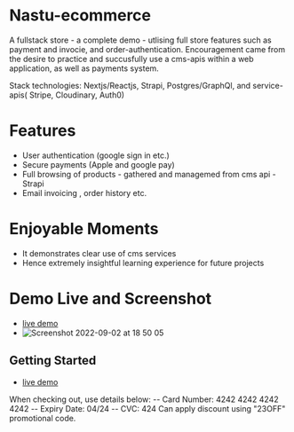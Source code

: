 # Nastu-ecommerce
A fullstack store - a complete demo - utlising full store features such as payment and invocie, and order-authentication.
Encouragement came from the desire to practice and succusfully use a cms-apis within a web application, as well as payments system.

Stack technologies: Nextjs/Reactjs, Strapi, Postgres/GraphQl, and service-apis( Stripe, Cloudinary, Auth0)

# Features
- User authentication (google sign in etc.)
- Secure payments (Apple and google pay)
- Full browsing of products - gathered and managemed from cms api - Strapi
- Email invoicing , order history etc.

# Enjoyable Moments
- It demonstrates clear use of cms services
- Hence extremely insightful learning experience for future projects

# Demo Live and Screenshot
- [live demo](e-commerce-six-coral.vercel.app)
- ![Screenshot 2022-09-02 at 18 50 05](https://user-images.githubusercontent.com/58271203/188209914-a7c5621d-95e2-4687-b73c-12681f90ee4c.png)

## Getting Started
- [live demo](e-commerce-six-coral.vercel.app)

When checking out, use details below:
-- Card Number: 4242 4242 4242 4242
-- Expiry Date: 04/24
-- CVC: 424
Can apply discount using "23OFF" promotional code. 
